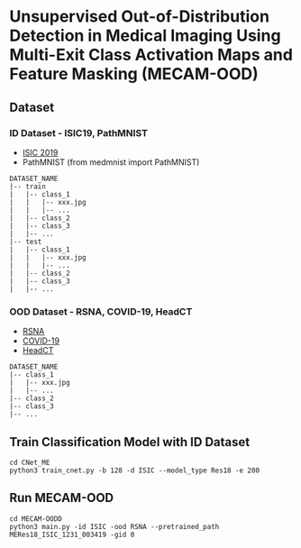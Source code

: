 # Unsupervised Out-of-Distribution Detection in Medical Imaging Using Multi-Exit Class Activation Maps and Feature Masking (MECAM-OOD)

## Dataset

### ID Dataset - ISIC19, PathMNIST
- [ISIC 2019](https://challenge.isic-archive.com/data/#2019)
- PathMNIST (from medmnist import PathMNIST)

```
DATASET_NAME
|-- train
|   |-- class_1
|   |   |-- xxx.jpg
|   |   |-- ...
|   |-- class_2
|   |-- class_3
|   |-- ...
|-- test
|   |-- class_1
|   |   |-- xxx.jpg
|   |   |-- ...
|   |-- class_2
|   |-- class_3
|   |-- ...
```
### OOD Dataset - RSNA, COVID-19, HeadCT
- [RSNA](https://www.kaggle.com/competitions/rsna-pneumonia-detection-challenge/data)
- [COVID-19](https://www.kaggle.com/datasets/tawsifurrahman/covid19-radiography-database)
- [HeadCT](https://www.kaggle.com/datasets/felipekitamura/head-ct-hemorrhage)
```
DATASET_NAME
|-- class_1
|   |-- xxx.jpg
|   |-- ...
|-- class_2
|-- class_3
|-- ...
```

## Train Classification Model with ID Dataset
```
cd CNet_ME
python3 train_cnet.py -b 128 -d ISIC --model_type Res18 -e 200
```

## Run MECAM-OOD
```
cd MECAM-OODD
python3 main.py -id ISIC -ood RSNA --pretrained_path MERes18_ISIC_1231_003419 -gid 0
```


